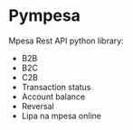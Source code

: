 # Pympesa

Mpesa Rest API python library:

  * B2B
  * B2C
  * C2B
  * Transaction status
  * Account balance
  * Reversal
  * Lipa na mpesa online

